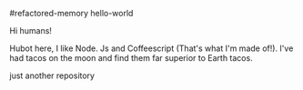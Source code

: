 #refactored-memory
hello-world


Hi humans!

Hubot here, I like Node. Js and Coffeescript (That's what I'm made of!).
I've had tacos on the moon and find them far superior to Earth tacos.

just another repository

